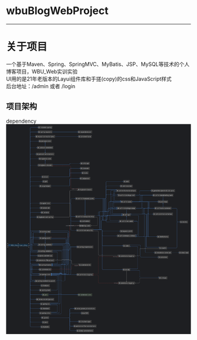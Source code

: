 # wbuBlogWebProject
- ------------------------------------------------------------
# 关于项目
 一个基于Maven、Spring、SpringMVC、MyBatis、JSP、MySQL等技术的个人博客项目，WBU_Web实训实验<br/>
 UI用的是21年老版本的Layui组件库和手搓(copy)的css和JavaScript样式<br/>
后台地址：/admin 或者 /login <br/>

## 项目架构
dependency  <br/>
![image](WBU_WebProject_Blog/pom.png)
